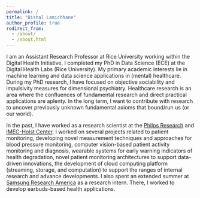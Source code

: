 ```yaml
---
permalink: /
title: "Bishal Lamichhane"
author_profile: true
redirect_from: 
  - /about/
  - /about.html
---
```



I am an Assistant Research Professor at Rice University working within the Digital Health Initiative. I completed my PhD in Data Science (ECE) at the Digital Health Labs (Rice University).
My primary academic interests lie in machine learning and data science applications in (mental) healthcare. During my PhD research, I have focused on objective sociability and impulsivity measures for dimensional psychiatry. Healthcare research is an area where the confluences of fundamental research and direct practical applications are aplenty. In the long term, I want to contribute with research to uncover previously unknown fundamental axioms that bound/run us (or our world).

In the past, I have worked as a research scientist at the [Philps Research](https://www.philips.com/a-w/about/innovation.html) and [IMEC-Holst Center](https://holstcentre.com/). I worked on several projects related to patient monitoring, developing novel measurement techniques and approaches for blood pressure monitoring, computer vision-based patient activity monitoring and diagnosis, wearable systems for early warning indicators of health degradation, novel patient monitoring architectures to support data-driven innovations, the development of cloud computing platform (streaming, storage, and computation) to support the ranges of internal research and advance developments. I also spent an extended summer at [Samsung Research America](https://sra.samsung.com/) as a research intern. There, I worked to develop earbuds-based health applications.

